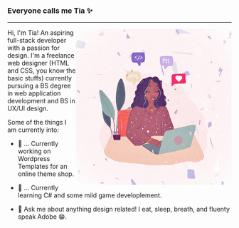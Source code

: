 ### Everyone calls me Tia ✨ 
---

<img align="right" width="350" height="350" src="https://github.com/tiaharris90/tiaharris90/blob/main/IMG_7924.JPG">

Hi, I'm Tia! An aspiring full-stack developer  with a passion for design. I'm a freelance web designer (HTML and CSS, you know the basic stuffs) currently pursuing 
a BS degree in web application development 
and BS in UX/UI design. 





Some of the things I am currently into:

- 🌺 ... Currently working on Wordpress Templates for an  online theme shop.

- 🌺 ... Currently learning C# and some mild game developlement.

- 🌺 Ask me about anything design related! I eat, sleep, breath, and fluenty speak Adobe 😁.


